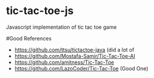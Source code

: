 # tic-tac-toe-js
Javascript implementation of tic tac toe game

#Good References
- https://github.com/ttsu/tictactoe-java (did a lot of 
- https://github.com/Mostafa-Samir/Tic-Tac-Toe-AI
- https://github.com/amitness/Tic-Tac-Toe
- https://github.com/LazoCoder/Tic-Tac-Toe (Good One)
